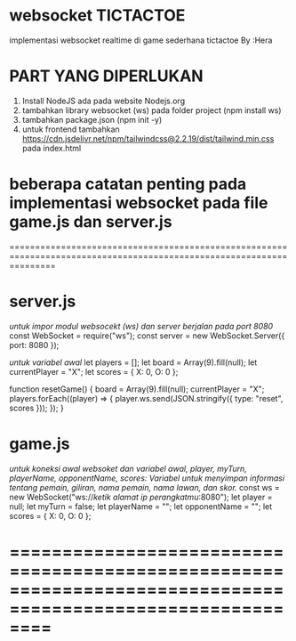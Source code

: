 # websocket TICTACTOE
implementasi websocket realtime di game sederhana tictactoe
By :Hera

# PART YANG DIPERLUKAN
1. Install NodeJS ada pada website Nodejs.org
2. tambahkan library websocket (ws) pada folder project (npm install ws)
3. tambahkan package.json (npm init -y)
4. untuk frontend tambahkan <https://cdn.jsdelivr.net/npm/tailwindcss@2.2.19/dist/tailwind.min.css> pada index.html

# beberapa catatan penting pada implementasi websocket pada file game.js dan server.js
=====================================================================================================================
# server.js

*untuk impor modul websocekt (ws) dan server berjalan pada port 8080*
const WebSocket = require("ws");
const server = new WebSocket.Server({ port: 8080 });

*untuk variabel awal*
let players = [];
let board = Array(9).fill(null);
let currentPlayer = "X";
let scores = { X: 0, O: 0 };

function resetGame() {
  board = Array(9).fill(null);
  currentPlayer = "X";
  players.forEach((player) => {
    player.ws.send(JSON.stringify({ type: "reset", scores }));
  });
}

# game.js

*untuk koneksi awal websoket dan variabel awal, player, myTurn, playerName, opponentName, 
scores: Variabel untuk menyimpan informasi tentang pemain, giliran, nama pemain, nama lawan, dan skor.*
const ws = new WebSocket("ws://*ketik alamat ip perangkatmu*:8080");
let player = null;
let myTurn = false;
let playerName = "";
let opponentName = "";
let scores = { X: 0, O: 0 };

# ============================================================================================================ #


